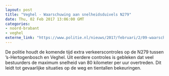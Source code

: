 ```yaml
---
layout: post
title: "Veghel - Waarschuwing aan snelheidsduivels N279"
date: Thu, 02 Feb 2017 13:06:00 GMT
categories: 
- noord-brabant 
- veghel 
externe_link: "https://www.politie.nl/nieuws/2017/februari/2/09-waarschuwing-aan-snelheidsduivels-n279.html"
---
```


De politie houdt de komende tijd extra verkeerscontroles op de N279 tussen ’s-Hertogenbosch en Veghel. Uit eerdere controles is gebleken dat veel bestuurders de maximum snelheid van 80 kilometer per uur overtreden. Dit leidt tot gevaarlijke situaties op de weg en tientallen bekeuringen.
